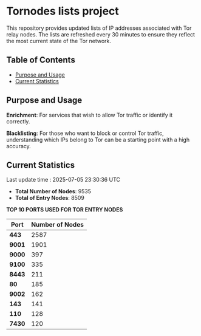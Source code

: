 # Tornodes lists project

This repository provides updated lists of IP addresses associated with Tor relay nodes. The lists are refreshed every 30 minutes to ensure they reflect the most current state of the Tor network.

## Table of Contents

- [Purpose and Usage](#purpose-and-usage)
- [Current Statistics](#current-statistics)


## Purpose and Usage

**Enrichment**: For services that wish to allow Tor traffic or identify it correctly.

**Blacklisting**: For those who want to block or control Tor traffic, understanding which IPs belong to Tor can be a starting point with a high accuracy.

## Current Statistics

Last update time : 2025-07-05 23:30:36 UTC

- **Total Number of Nodes**: 9535
- **Total of Entry Nodes**: 8509

**TOP 10 PORTS USED FOR TOR ENTRY NODES**

| **Port** | **Number of Nodes** |
|------|-----------------|
| **443**   | 2587  |
| **9001**   | 1901  |
| **9000**   | 397  |
| **9100**   | 335  |
| **8443**   | 211  |
| **80**   | 185  |
| **9002**   | 162  |
| **143**   | 141  |
| **110**   | 128  |
| **7430**   | 120  |

